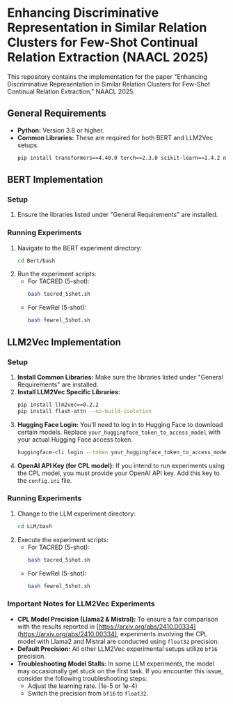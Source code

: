 # Enhancing Discriminative Representation in Similar Relation Clusters for Few-Shot Continual Relation Extraction (NAACL 2025)

This repository contains the implementation for the paper "Enhancing Discriminative Representation in Similar Relation Clusters for Few-Shot Continual Relation Extraction," NAACL 2025.

## General Requirements

* **Python:** Version 3.8 or higher.
* **Common Libraries:** These are required for both BERT and LLM2Vec setups.
    ```bash
    pip install transformers==4.40.0 torch==2.3.0 scikit-learn==1.4.2 nltk==3.8.1 retry==0.9.2
    ```

## BERT Implementation

### Setup

1.  Ensure the libraries listed under "General Requirements" are installed.

### Running Experiments

1.  Navigate to the BERT experiment directory:
    ```bash
    cd Bert/bash
    ```
2.  Run the experiment scripts:
    * For TACRED (5-shot):
        ```bash
        bash tacred_5shot.sh
        ```
    * For FewRel (5-shot):
        ```bash
        bash fewrel_5shot.sh
        ```

## LLM2Vec Implementation

### Setup

1.  **Install Common Libraries:** Make sure the libraries listed under "General Requirements" are installed.
2.  **Install LLM2Vec Specific Libraries:**
    ```bash
    pip install llm2vec==0.2.2
    pip install flash-attn --no-build-isolation
    ```
3.  **Hugging Face Login:** You'll need to log in to Hugging Face to download certain models. Replace `your_huggingface_token_to_access_model` with your actual Hugging Face access token.
    ```bash
    huggingface-cli login --token your_huggingface_token_to_access_model
    ```
4.  **OpenAI API Key (for CPL model):** If you intend to run experiments using the CPL model, you must provide your OpenAI API key. Add this key to the `config.ini` file.

### Running Experiments

1.  Change to the LLM experiment directory:
    ```bash
    cd LLM/bash
    ```
2.  Execute the experiment scripts:
    * For TACRED (5-shot):
        ```bash
        bash tacred_5shot.sh
        ```
    * For FewRel (5-shot):
        ```bash
        bash fewrel_5shot.sh
        ```

### Important Notes for LLM2Vec Experiments

* **CPL Model Precision (Llama2 & Mistral):** To ensure a fair comparison with the results reported in [https://arxiv.org/abs/2410.00334](https://arxiv.org/abs/2410.00334), experiments involving the CPL model with Llama2 and Mistral are conducted using `float32` precision.
* **Default Precision:** All other LLM2Vec experimental setups utilize `bf16` precision.
* **Troubleshooting Model Stalls:** In some LLM experiments, the model may occasionally get stuck on the first task. If you encounter this issue, consider the following troubleshooting steps:
    * Adjust the learning rate. (1e-5 or 1e-4)
    * Switch the precision from `bf16` to `float32`.
